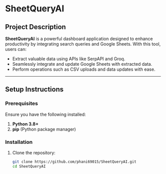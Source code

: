 # SheetQueryAI

## Project Description
**SheetQueryAI** is a powerful dashboard application designed to enhance productivity by integrating search queries and Google Sheets. With this tool, users can:
- Extract valuable data using APIs like SerpAPI and Groq.
- Seamlessly integrate and update Google Sheets with extracted data.
- Perform operations such as CSV uploads and data updates with ease.

---

## Setup Instructions

### Prerequisites
Ensure you have the following installed:
1. **Python 3.8+**
2. **pip** (Python package manager)

### Installation
1. Clone the repository:
   ```bash
   git clone https://github.com/phani69015/SheetQueryAI.git
   cd SheetQueryAI
